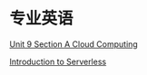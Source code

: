 # 专业英语


[Unit 9 Section A Cloud Computing](./presentation-nice.pdf "Written by nice")

[Introduction to Serverless](./serverless_slides.pdf "tong's presentation")